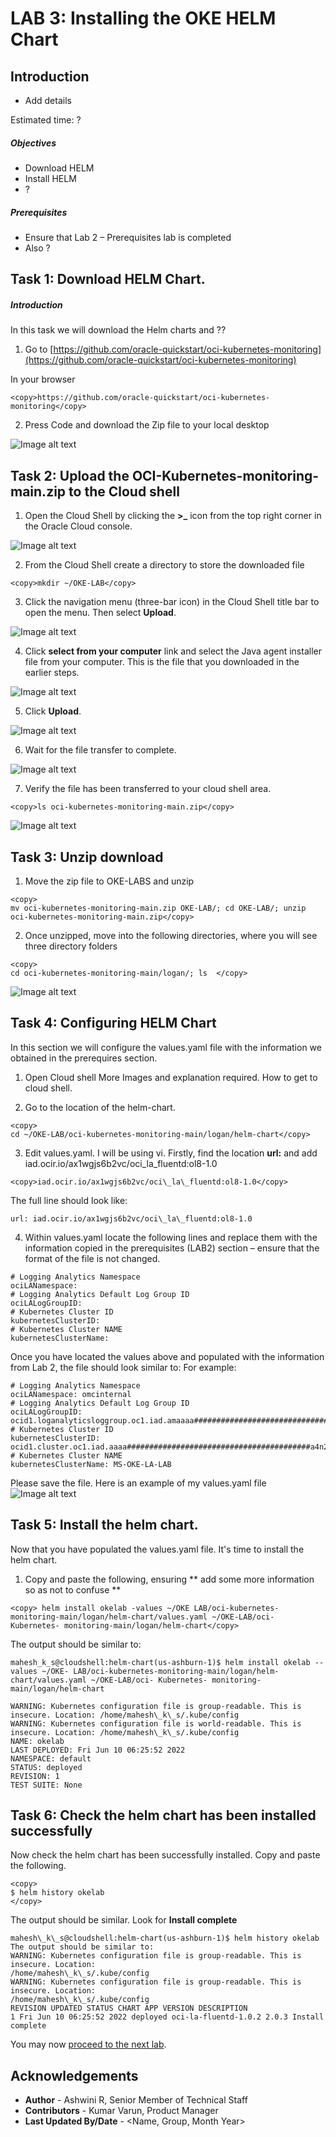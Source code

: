 
# LAB 3: Installing the OKE HELM Chart

## Introduction

*   Add details

Estimated time: ?  

##### Objectives

*   Download HELM
*   Install HELM
*   ?




##### Prerequisites

*   Ensure that Lab 2 – Prerequisites lab is completed
*   Also ?



## Task 1: Download HELM Chart.



##### Introduction

In this task we will download the Helm charts and ??  

1.  Go to [https://github.com/oracle-quickstart/oci-kubernetes-monitoring](https://github.com/oracle-quickstart/oci-kubernetes-monitoring)

In your browser
```
<copy>https://github.com/oracle-quickstart/oci-kubernetes-monitoring</copy>
 ```

2.  Press Code and download the Zip file to your local desktop

![Image alt text](images/11.jpg "Image title")


## Task 2: Upload the OCI-Kubernetes-monitoring-main.zip to the Cloud shell

1.  Open the Cloud Shell by clicking the **\>\_** icon from the top right corner in the Oracle Cloud console.

![Image alt text](images/12.jpg "Image title")

2.  From the Cloud Shell create a directory to store the downloaded file
```
<copy>mkdir ~/OKE-LAB</copy>  
```
3.  Click the navigation menu (three-bar icon) in the Cloud Shell title bar to open the menu. Then select **Upload**.

![Image alt text](images/14.jpg "Image title")

4.  Click **select from your computer** link and select the Java agent installer file from your computer. This is the file that you downloaded in the earlier steps.


![Image alt text](images/15.jpg "Image title")  


5.  Click **Upload**.

![Image alt text](images/16.jpg "Image title")


6.  Wait for the file transfer to complete.

![Image alt text](images/17.jpg "Image title")


7.  Verify the file has been transferred to your cloud shell area.

```
<copy>ls oci-kubernetes-monitoring-main.zip</copy>  
```

![Image alt text](images/19.jpg "Image title")


## Task 3: Unzip download



1.  Move the zip file to OKE-LABS and unzip

```
<copy>
mv oci-kubernetes-monitoring-main.zip OKE-LAB/; cd OKE-LAB/; unzip oci-kubernetes-monitoring-main.zip</copy>
```

2.  Once unzipped, move into the following directories, where you will see three directory folders
```
<copy>
cd oci-kubernetes-monitoring-main/logan/; ls  </copy>
```
![Image alt text](images/30.jpg "Image title")







## Task 4: Configuring HELM Chart

In this section we will configure the values.yaml file with the information we obtained in the prerequires section.  

1.  Open Cloud shell
More Images and explanation required. How to get to cloud shell.

2.  Go to the location of the helm-chart.
```
<copy>
cd ~/OKE-LAB/oci-kubernetes-monitoring-main/logan/helm-chart</copy>
```

3.  Edit values.yaml.  I will be using vi.  Firstly, find the location **url:**
and add iad.ocir.io/ax1wgjs6b2vc/oci\_la\_fluentd:ol8-1.0
```
<copy>iad.ocir.io/ax1wgjs6b2vc/oci\_la\_fluentd:ol8-1.0</copy>
```
The full line should look like:
```
url: iad.ocir.io/ax1wgjs6b2vc/oci\_la\_fluentd:ol8-1.0
```

4. Within values.yaml locate the following lines and replace them with the information copied in the prerequisites (LAB2) section – ensure that the format of the file is not changed.

```
# Logging Analytics Namespace  
ociLANamespace:
# Logging Analytics Default Log Group ID  
ociLALogGroupID:
# Kubernetes Cluster ID  
kubernetesClusterID:
# Kubernetes Cluster NAME  
kubernetesClusterName:  
```
Once you have located the values above and populated with the information from Lab 2, the file should look similar to:
    For example:  
```
# Logging Analytics Namespace  
ociLANamespace: omcinternal
# Logging Analytics Default Log Group ID  
ociLALogGroupID: ocid1.loganalyticsloggroup.oc1.iad.amaaaa##############################2rgmyei4yr7wybq
# Kubernetes Cluster ID  
kubernetesClusterID: ocid1.cluster.oc1.iad.aaaa#########################################a4n2fzjgqa
# Kubernetes Cluster NAME  
kubernetesClusterName: MS-OKE-LA-LAB  
```

Please save the file.  Here is an example of my values.yaml file  
![Image alt text](images/33.jpg "Image title")

## Task 5: Install the helm chart.

Now that you have populated the values.yaml file. It's time to install the helm chart.  

1.  Copy and paste the following, ensuring ** add some more information so as not to confuse **
```
<copy> helm install okelab -values ~/OKE LAB/oci-kubernetes-monitoring-main/logan/helm-chart/values.yaml ~/OKE-LAB/oci- Kubernetes- monitoring-main/logan/helm-chart</copy>
```

The output should be similar to:  
```
mahesh_k_s@cloudshell:helm-chart(us-ashburn-1)$ helm install okelab --values ~/OKE- LAB/oci-kubernetes-monitoring-main/logan/helm-chart/values.yaml ~/OKE-LAB/oci- Kubernetes- monitoring-main/logan/helm-chart

WARNING: Kubernetes configuration file is group-readable. This is insecure. Location: /home/mahesh\_k\_s/.kube/config  
WARNING: Kubernetes configuration file is world-readable. This is insecure. Location: /home/mahesh\_k\_s/.kube/config  
NAME: okelab  
LAST DEPLOYED: Fri Jun 10 06:25:52 2022  
NAMESPACE: default  
STATUS: deployed  
REVISION: 1  
TEST SUITE: None  
```

## Task 6: Check the helm chart has been installed successfully


Now check the helm chart has been successfully installed. Copy and paste the following.  
```
<copy>
$ helm history okelab
</copy>
```

The output should be similar. Look for **Install complete** 
```
mahesh\_k\_s@cloudshell:helm-chart(us-ashburn-1)$ helm history okelab  
The output should be similar to:  
WARNING: Kubernetes configuration file is group-readable. This is insecure. Location:  
/home/mahesh\_k\_s/.kube/config  
WARNING: Kubernetes configuration file is group-readable. This is insecure. Location:  
/home/mahesh\_k\_s/.kube/config  
REVISION UPDATED STATUS CHART APP VERSION DESCRIPTION  
1 Fri Jun 10 06:25:52 2022 deployed oci-la-fluentd-1.0.2 2.0.3 Install complete
```

You may now [proceed to the next lab](#next).


## Acknowledgements
* **Author** - Ashwini R, Senior Member of Technical Staff
* **Contributors** -  Kumar Varun, Product Manager
* **Last Updated By/Date** - <Name, Group, Month Year>
